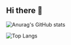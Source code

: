## Hi there 👋

![Anurag's GitHub stats](https://github-readme-stats.vercel.app/api?username=JingyuanZhou&show_icons=true&hide=commits,issues&hide_rank=true)

![Top Langs](https://github-readme-stats.vercel.app/api/top-langs/?username=JingyuanZhou)
